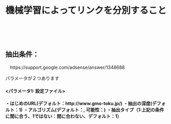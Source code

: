 <h1>機械学習によってリンクを分別すること<h1><br>
<h2>抽出条件：</h2>　https://support.google.com/adsense/answer/1348688<br>

パラメータが２つあります
<h4><パラメータ1: 設定ファイル><h4>
・はじめのURL(デフォルト：http://www.gmo-toku.jp/)
・抽出の深度(デフォルト：1)
・アルゴリズム(デフォルト：, 可能性：)
・抽出タイプ（1:上記の条件に間に合う、1ではない：間に合わない、デフォルト：1）